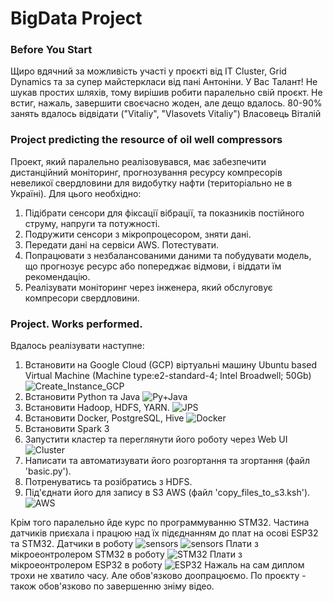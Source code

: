 # BigData Project

### Before You Start
Щиро вдячний за можливість участі у проєкті від IT Cluster, Grid Dynamics та за супер майстеркласи від пані Антоніни. У Вас Талант!
Не шукав простих шляхів, тому вирішив робити паралельно свій проєкт. Не встиг, нажаль, завершити своєчасно жоден, але дещо вдалось. 80-90% занять вдалось відвідати ("Vitaliy", "Vlasovets Vitaliy") Власовець Віталій


### Project predicting the resource of oil well compressors
Проект, який паралельно реалізовувався, має забезпечити дистанційний моніторинг, прогнозування ресурсу компресорів невеликої свердловини для видобутку нафти (територіально не в Україні). Для цього необхідно:
1. Підібрати сенсори для фіксації вібрації, та показників постійного струму, напруги та потужності.
2. Подружити сенсори з мікропроцесором, зняти дані.
3. Передати дані на сервіси AWS. Потестувати.
4. Попрацювати з незбалансованими даними та побудувати модель, що прогнозує ресурс або попереджає відмови, і віддати їм рекомендацію.
5. Реалізувати моніторинг через інженера, який обслуговує компресори свердловини.

### Project. Works performed.
Вдалось реалізувати наступне:
1. Встановити на Google Cloud (GCP) віртуальні машину Ubuntu based Virtual Machine (Machine type:e2-standard-4; Intel Broadwell; 50Gb)
 ![Create_Instance_GCP](/images/Create_Instance_GCP.JPG)
2. Встановити Python та Java
 ![Py+Java](/images/Py+Java.JPG)
3. Встановити Hadoop, HDFS, YARN.
 ![JPS](/images/JPS.JPG)
4. Встановити Docker, PostgreSQL, Hive
 ![Docker](/images/Docker.JPG)
5. Встановити Spark 3
6. Запустити кластер та переглянути його роботу через Web UI
 ![Cluster](/images/webUI.JPG)
7. Написати та автоматизувати його розгортання та згортання (файл 'basic.py').
8. Потренуватись та розібратись з HDFS.
9. Під'єднати його для запису в S3 AWS (файл 'copy_files_to_s3.ksh').
 ![AWS](/images/S3_bucket.JPG)

Крім того паралельно йде курс по программуванню STM32. Частина датчиків приєхала і працюю над їх підєднанням до плат на осові ESP32 та STM32.
Датчики в роботу
 ![sensors](/images/sensors.png)
 ![sensors](/images/DC_sensor.png)
Плати з мікроеонтролером STM32 в роботу
 ![STM32](/images/STM32.png)
 Плати з мікроеонтролером ESP32 в роботу
 ![ESP32](/images/ESP32.png)
Нажаль на сам диплом трохи не хватило часу. Але обов'язково доопрацюємо. По проєкту - також обов'язково по завершенню зніму відео.
